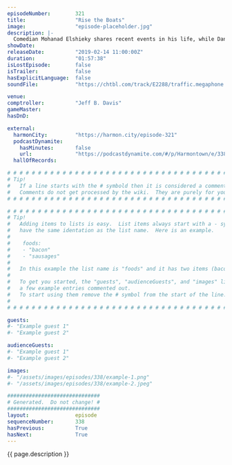 ```yaml
---
episodeNumber:        321
title:                "Rise the Boats"
image:                "episode-placeholder.jpg"
description: |-
  Comedian Mohanad Elshieky shares recent events in his life, while Dan shares relatable tales of house shopping. Brandon Johnson is back, filling in for Spencer. Featuring Dan Harmon, Jeff Bryan Davis, Brandon Johnson and Mohanad Elshieky.
showDate:             
releaseDate:          "2019-02-14 11:00:00Z"
duration:             "01:57:38"
isLostEpisode:        false
isTrailer:            false
hasExplicitLanguage:  false
soundFile:            "https://chtbl.com/track/E2288/traffic.megaphone.fm/STA5039539011.mp3?updated=1596564385"

venue:                
comptroller:          "Jeff B. Davis"
gameMaster:           
hasDnD:               

external:
  harmonCity:         "https://harmon.city/episode-321"
  podcastDynamite:
    hasMinutes:       false
    url:              "https://podcastdynamite.com/#/p/Harmontown/e/338/321"
  hallOfRecords:      

# # # # # # # # # # # # # # # # # # # # # # # # # # # # # # # # # # # # # # # # # # # # #
# Tip!
#   If a line starts with the # symbold then it is considered a comment.
#   Comments do not get processed by the wiki.  They are purely for your information.
# # # # # # # # # # # # # # # # # # # # # # # # # # # # # # # # # # # # # # # # # # # # #

# # # # # # # # # # # # # # # # # # # # # # # # # # # # # # # # # # # # # # # # # # # # #
# Tip!
#   Adding items to lists is easy.  List items always start with a - symbol and have
#   have the same identation as the list name.  Here is an example.
#
#    foods:
#    - "bacon"
#    - "sausages"
#
#   In this example the list name is "foods" and it has two items (bacon, and sausages).
#
#   To get you started, the "guests", "audienceGuests", and "images" lists below have
#   a few example entries commented out.
#   To start using them remove the # symbol from the start of the line.
#
# # # # # # # # # # # # # # # # # # # # # # # # # # # # # # # # # # # # # # # # # # # # #

guests:
#- "Example guest 1"
#- "Example guest 2"

audienceGuests:
#- "Example guest 1"
#- "Example guest 2"

images:
#- "/assets/images/episodes/338/example-1.png"
#- "/assets/images/episodes/338/example-2.jpeg"

##############################
# Generated.  Do not change! #
##############################
layout:               episode
sequenceNumber:       338
hasPrevious:          True
hasNext:              True
---
```


<!-- The episode description will be rendered here -->
{{ page.description }}

<!-- Add your content BELOW here -->
<!-- vvvvvvvvvvvvvvvvvvvvvvvvvvv -->




<!-- ^^^^^^^^^^^^^^^^^^^^^^^^^^^ -->
<!-- Add your content ABOVE here -->

<!-- The episode gallery will be rendered here -->